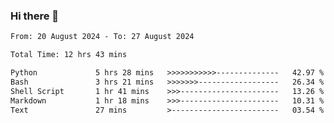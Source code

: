 ### Hi there 👋

<!--
**ututono/ututono** is a ✨ _special_ ✨ repository because its `README.md` (this file) appears on your GitHub profile.

Here are some ideas to get you started:

- 🔭 I’m currently working on ...
- 🌱 I’m currently learning ...
- 👯 I’m looking to collaborate on ...
- 🤔 I’m looking for help with ...
- 💬 Ask me about ...
- 📫 How to reach me: ...
- 😄 Pronouns: ...
- ⚡ Fun fact: ...
-->



<!--START_SECTION:waka-->

```txt
From: 20 August 2024 - To: 27 August 2024

Total Time: 12 hrs 43 mins

Python             5 hrs 28 mins   >>>>>>>>>>>--------------   42.97 %
Bash               3 hrs 21 mins   >>>>>>>------------------   26.34 %
Shell Script       1 hr 41 mins    >>>----------------------   13.26 %
Markdown           1 hr 18 mins    >>>----------------------   10.31 %
Text               27 mins         >------------------------   03.54 %
```

<!--END_SECTION:waka-->
